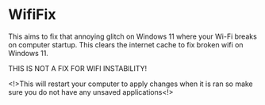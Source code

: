 # WifiFix
This aims to fix that annoying glitch on Windows 11 where your Wi-Fi breaks on computer startup.
This clears the internet cache to fix broken wifi on Windows 11.

THIS IS NOT A FIX FOR WIFI INSTABILITY!

<!>This will restart your computer to apply changes when it is ran so make sure you do not have any unsaved applications<!>
